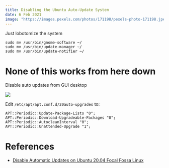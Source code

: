 ```yaml
---
title: Disabling the Ubuntu Auto-Update System
date: 6 Feb 2021
image: "https://images.pexels.com/photos/171198/pexels-photo-171198.jpeg?auto=compress&cs=tinysrgb&h=750&w=1260"
---
```


Just lobotomize the system

```
sudo mv /usr/bin/gnome-software ~/
sudo mv /usr/bin/update-manager ~/ 
sudo mv /usr/bin/update-notifier ~/ 
```



# None of this works from here down

Disable auto updates from GUI desktop

![](https://linuxconfig.org/images/03-disable-automatic-updates-on-ubuntu-20-04-focal-fossa-linux.png)

Edit `/etc/apt/apt.conf.d/20auto-upgrades` to:

```
APT::Periodic::Update-Package-Lists "0";
APT::Periodic::Download-Upgradeable-Packages "0";
APT::Periodic::AutocleanInterval "0";
APT::Periodic::Unattended-Upgrade "1";
```

# References

- [Disable Automatic Updates on Ubuntu 20.04 Focal Fossa Linux](https://linuxconfig.org/disable-automatic-updates-on-ubuntu-20-04-focal-fossa-linux)
